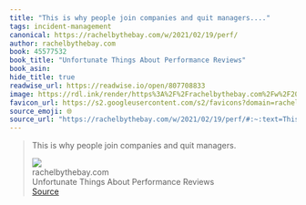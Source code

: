 ```yaml
---
title: "This is why people join companies and quit managers...."
tags: incident-management
canonical: https://rachelbythebay.com/w/2021/02/19/perf/
author: rachelbythebay.com
book: 45577532
book_title: "Unfortunate Things About Performance Reviews"
book_asin: 
hide_title: true
readwise_url: https://readwise.io/open/807708833
image: https://rdl.ink/render/https%3A%2F%2Frachelbythebay.com%2Fw%2F2021%2F02%2F19%2Fperf%2F
favicon_url: https://s2.googleusercontent.com/s2/favicons?domain=rachelbythebay.com
source_emoji: 🌐
source_url: "https://rachelbythebay.com/w/2021/02/19/perf/#:~:text=This%20is%20why,and%20quit%20managers."
---
```


> This is why people join companies and quit managers.
> <div class="quoteback-footer"><div class="quoteback-avatar"><img class="mini-favicon" src="https://s2.googleusercontent.com/s2/favicons?domain=rachelbythebay.com"></div><div class="quoteback-metadata"><div class="metadata-inner"><span style="display:none">FROM:</span><div aria-label="rachelbythebay.com" class="quoteback-author"> rachelbythebay.com</div><div aria-label="Unfortunate Things About Performance Reviews" class="quoteback-title"> Unfortunate Things About Performance Reviews</div></div></div><div class="quoteback-backlink"><a target="_blank" aria-label="go to the full text of this quotation" rel="noopener" href="https://rachelbythebay.com/w/2021/02/19/perf/#:~:text=This%20is%20why,and%20quit%20managers." class="quoteback-arrow"> Source</a></div></div>